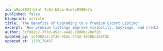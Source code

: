 ```yaml
---
id: a9ac8824-bfaf-4c6d-b0aa-9ce5b9108e7a
published: false
blueprint: article
title: 'The Benefits of Upgrading to a Premium Escort Listing'
excerpt: 'How premium listings improve visibility, bookings, and credibility.'
author: 5cf982c2-3f3d-452c-a442-19d8bc2bef2b
updated_by: 5cf982c2-3f3d-452c-a442-19d8bc2bef2b
updated_at: 1738178407
---
```

